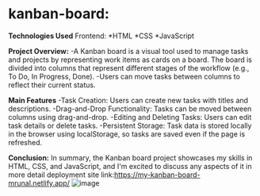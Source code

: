 # kanban-board:
**Technologies Used**
Frontend:
*HTML
*CSS
*JavaScript

**Project Overview:**
-A Kanban board is a visual tool used to manage tasks and projects by representing work items as cards on a board. The board is divided into columns that represent different stages of the workflow (e.g., To Do, In Progress, Done). 
-Users can move tasks between columns to reflect their current status.

**Main Features**
-Task Creation: Users can create new tasks with titles and descriptions.
-Drag-and-Drop Functionality: Tasks can be moved between columns using drag-and-drop.
-Editing and Deleting Tasks: Users can edit task details or delete tasks.
-Persistent Storage: Task data is stored locally in the browser using localStorage, so tasks are saved even if the page is refreshed.

**Conclusion:**
In summary, the Kanban board project showcases my skills in HTML, CSS, and JavaScript, and I'm excited to discuss any aspects of it in more detail
deployment site link:https://my-kanban-board-mrunal.netlify.app/
![image](https://github.com/mrunaldeo/kanban-board/assets/125798296/15868935-f653-4d9e-af89-d647535bab3e)
